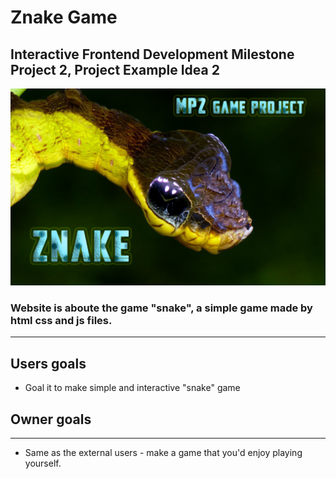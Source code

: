 # **Znake Game** 
## Interactive Frontend Development Milestone Project 2, Project Example Idea 2
![](assets/mdimg/mdznake.jpg)
### Website is aboute the game "snake", a simple game made by html css and js files. 
---
## Users goals

* Goal it to make simple and interactive "snake" game

## Owner goals
---
* Same as the external users - make a game that you'd enjoy playing yourself.
